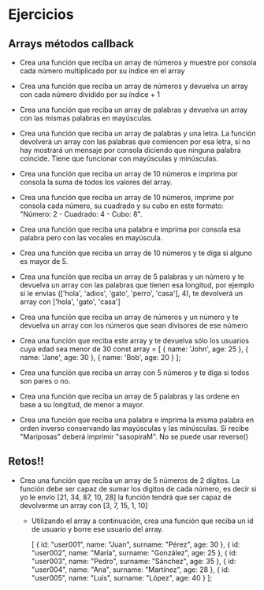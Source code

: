 # Ejercicios

## Arrays métodos callback

- Crea una función que reciba un array de números y muestre por consola cada número multiplicado por su índice en el array

- Crea una función que reciba un array de números y devuelva un array con cada número dividido por su índice + 1

- Crea una función que reciba un array de palabras y devuelva un array con las mismas palabras en mayúsculas.

- Crea una función que reciba un array de palabras y una letra. La función devolverá un array con las palabras que comiencen por esa letra, si no hay mostrará un mensaje por consola diciendo que ninguna palabra coincide. Tiene que funcionar con mayúsculas y minúsculas.

- Crea una función que reciba un array de 10 números e imprima por consola la suma de todos los valores del array.

- Crea una función que reciba un array de 10 números, imprime por consola cada número, su cuadrado y su cubo en este formato:
  "Número: 2 - Cuadrado: 4 - Cubo: 8".

- Crea una función que reciba una palabra e imprima por consola esa palabra pero con las vocales en mayúscula.

- Crea una función que reciba un array de 10 números y te diga si alguno es mayor de 5.

- Crea una función que reciba un array de 5 palabras y un número y te devuelva un array con las palabras que tienen esa longitud, por ejemplo si le envias (['hola', 'adios', 'gato', 'perro', 'casa'], 4), te devolverá un array con ['hola', 'gato', 'casa']

- Crea una función que reciba un array de números y un número y te devuelva un array con los números que sean divisores de ese número

- Crea una función que reciba este array y te devuelva sólo los usuarios cuya edad sea menor de 30
  const array = [
  { name: 'John', age: 25 },
  { name: 'Jane', age: 30 },
  { name: 'Bob', age: 20 }
  ];

- Crea una función que reciba un array con 5 números y te diga si todos son pares o no.

- Crea una función que reciba un array de 5 palabras y las ordene en base a su longitud, de menor a mayor.

- Crea una función que reciba una palabra e imprima la misma palabra en orden inverso conservando las mayúsculas y las minúsculas. Si recibe "Mariposas" deberá imprimir "sasopiraM". No se puede usar reverse()

## Retos!!

- Crea una función que reciba un array de 5 números de 2 dígitos. La función debe ser capaz de sumar los digitos de cada número, es decir si yo le envío [21, 34, 87, 10, 28] la función tendrá que ser capaz de devolverme un array con [3, 7, 15, 1, 10]

  - Utilizando el array a continuación, crea una función que reciba un id de usuario y borre ese usuario del array.

    [
    {
    id: "user001",
    name: "Juan",
    surname: "Pérez",
    age: 30
    },
    {
    id: "user002",
    name: "María",
    surname: "González",
    age: 25
    },
    {
    id: "user003",
    name: "Pedro",
    surname: "Sánchez",
    age: 35
    },
    {
    id: "user004",
    name: "Ana",
    surname: "Martínez",
    age: 28
    },
    {
    id: "user005",
    name: "Luis",
    surname: "López",
    age: 40
    }
    ];
